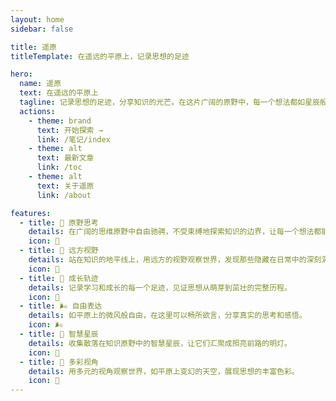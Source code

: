 ```yaml
---
layout: home
sidebar: false

title: 遥原
titleTemplate: 在遥远的平原上，记录思想的足迹

hero:
  name: 遥原
  text: 在遥远的平原上
  tagline: 记录思想的足迹，分享知识的光芒。在这片广阔的原野中，每一个想法都如星辰般闪耀，每一份智慧都值得被珍藏。
  actions:
    - theme: brand
      text: 开始探索 →
      link: /笔记/index
    - theme: alt
      text: 最新文章
      link: /toc
    - theme: alt
      text: 关于遥原
      link: /about

features:
  - title: 🌾 原野思考
    details: 在广阔的思维原野中自由驰骋，不受束缚地探索知识的边界，让每一个想法都能在这里生根发芽。
    icon: 🌾
  - title: 🌅 远方视野
    details: 站在知识的地平线上，用远方的视野观察世界，发现那些隐藏在日常中的深刻洞察。
    icon: 🌅
  - title: 🌱 成长轨迹
    details: 记录学习和成长的每一个足迹，见证思想从萌芽到茁壮的完整历程。
    icon: 🌱
  - title: 🌬️ 自由表达
    details: 如平原上的微风般自由，在这里可以畅所欲言，分享真实的思考和感悟。
    icon: 🌬️
  - title: 🌟 智慧星辰
    details: 收集散落在知识原野中的智慧星辰，让它们汇聚成照亮前路的明灯。
    icon: 🌟
  - title: 🌈 多彩视角
    details: 用多元的视角观察世界，如平原上变幻的天空，展现思想的丰富色彩。
    icon: 🌈
---
```


<HomePage /> 